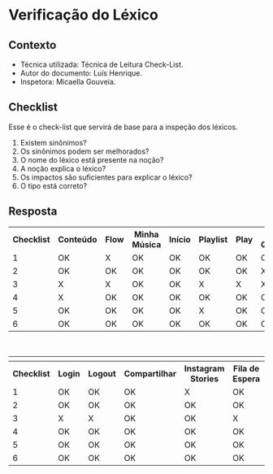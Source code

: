 # Verificação do Léxico


## Contexto
- Técnica utilizada: Técnica de Leitura Check-List.
- Autor do documento: Luís Henrique.
- Inspetora: Micaella Gouveia.


## Checklist

Esse é o check-list que servirá de base para a inspeção dos léxicos.

1. Existem sinônimos?
2. Os sinônimos podem ser melhorados?
3. O nome do léxico está presente na noção?
4. A noção explica o léxico?
5. Os impactos são suficientes para explicar o léxico?
6. O tipo está correto?

## Resposta



<table class="checklist">
	<tr>
		<th class="checklist_header">Checklist</th>
		<th>Conteúdo</th>
		<th>Flow</th>
        <th>Minha Música</th>
        <th>Início</th>
        <th>Playlist</th>
        <th>Play</th>
        <th>Mais Queridas</th>
        <th>Artista</th>
        <th>Mix</th>
        <th>Usuário Premium</th>
        <th>Usuário Free</th>
        <th>Usuário HiFi</th>
        <th>HiFi</th>
        <th>Busca</th>
        <th>Recomendação</th>
        <th>Cadastrar</th>
	</tr>
	<tr>
		<td>1</td>
		<td>OK</td>
        <td>X</td>
        <td>OK</td>
        <td>OK</td>
        <td>OK</td>
        <td>OK</td>
        <td>OK</td>
        <td>OK</td>
        <td>OK</td>
        <td>OK</td>
        <td>OK</td>
        <td>OK</td>
        <td>OK</td>
        <td>OK</td>
        <td>OK</td>
        <td>OK</td>
	</tr>
	<tr>
		<td>2</td>
		<td>OK</td>
        <td>OK</td>
        <td>OK</td>
        <td>OK</td>
        <td>OK</td>
        <td>OK</td>
        <td>X</td>
        <td>X</td>
        <td>OK</td>
        <td>X</td>
        <td>OK</td>
        <td>X</td>
        <td>OK</td>
        <td>OK</td>
        <td>OK</td>
        <td>X</td>
	</tr>
	<tr>
		<td>3</td>
		<td>X</td>
        <td>X</td>
        <td>OK</td>
        <td>OK</td>
        <td>X</td>
        <td>X</td>
        <td>X</td>
        <td>X</td>
        <td>X</td>
        <td>OK</td>
        <td>OK</td>
        <td>OK</td>
        <td>X</td>
        <td>OK</td>
        <td>X</td>
        <td>X</td>
	</tr>
    <tr>
		<td>4</td>
		<td>X</td>
        <td>OK</td>
        <td>OK</td>
        <td>OK</td>
        <td>OK</td>
        <td>OK</td>
        <td>OK</td>
        <td>OK</td>
        <td>OK</td>
        <td>OK</td>
        <td>OK</td>
        <td>OK</td>
        <td>OK</td>
        <td>OK</td>
        <td>OK</td>
        <td>OK</td>
	</tr>
    <tr>
		<td>5</td>
		<td>OK</td>
        <td>OK</td>
        <td>OK</td>
        <td>OK</td>
        <td>X</td>
        <td>OK</td>
        <td>OK</td>
        <td>OK</td>
        <td>OK</td>
        <td>OK</td>
        <td>OK</td>
        <td>OK</td>
        <td>OK</td>
        <td>OK</td>
        <td>OK</td>
        <td>OK</td>
	</tr>
    <tr>
		<td>6</td>
		<td>OK</td>
        <td>OK</td>
        <td>OK</td>
        <td>OK</td>
        <td>OK</td>
        <td>OK</td>
        <td>OK</td>
        <td>OK</td>
        <td>OK</td>
        <td>OK</td>
        <td>OK</td>
        <td>OK</td>
        <td>OK</td>
        <td>OK</td>
        <td>OK</td>
        <td>OK</td>
	</tr>
</table> 
<br>

<table class="checklist">
	<tr>
		<th class="checklist_header"></th>
    <tr>
        <th>Checklist</th>
        <th>Login</th>
        <th>Logout</th>
        <th>Compartilhar</th>
        <th>Instagram Stories</th>
        <th>Fila de Espera</th>
        <th>Bit Rate</th>
        <th>Estações de Rádio</th>
        <th>Equalizador</th>
        <th>Perfil</th>
        <th>Podcast</th>
        <th>Moods</th>
        <th>Offline</th>
        <th>Curtir</th>
        <th>Álbum</th>
        <th>Conta</th>
        <th>Plano Premium</th>
        <th>Download</th>
	</tr>
    <tr>
        <td>1</td>
        <td>OK</td>
        <td>OK</td>
        <td>OK</td>
        <td>X</td>
        <td>OK</td>
        <td>OK</td>
        <td>X</td>
        <td>X</td>
        <td>OK</td>
        <td>X</td>
        <td>OK</td>
        <td>OK</td>
        <td>OK</td>
        <td>OK</td>
        <td>X</td>
        <td>OK</td>
        <td>OK</td>
    </tr>
    <tr>
        <td>2</td>
        <td>OK</td>
        <td>OK</td>
        <td>OK</td>
        <td>OK</td>
        <td>OK</td>
        <td>OK</td>
        <td>OK</td>
        <td>OK</td>
        <td>X</td>
        <td>OK</td>
        <td>OK</td>
        <td>OK</td>
        <td>OK</td>
        <td>OK</td>
        <td>OK</td>
        <td>OK</td>
        <td>OK</td>
    </tr>
    <tr>
        <td>3</td>
        <td>X</td>
        <td>X</td>
        <td>OK</td>
        <td>OK</td>
        <td>X</td>
        <td>X</td>
        <td>OK</td>
        <td>X</td>
        <td>X</td>
        <td>X</td>
        <td>X</td>
        <td>X</td>
        <td>X</td>
        <td>X</td>
        <td>X</td>
        <td>OK</td>
        <td>X</td>
    </tr>
    <tr>
        <td>4</td>
        <td>OK</td>
        <td>OK</td>
        <td>OK</td>
        <td>OK</td>
        <td>OK</td>
        <td>OK</td>
        <td>OK</td>
        <td>OK</td>
        <td>OK</td>
        <td>OK</td>
        <td>OK</td>
        <td>OK</td>
        <td>OK</td>
        <td>OK</td>
        <td>OK</td>
        <td>OK</td>
        <td>OK</td>
    </tr>
    <tr>
        <td>5</td>
        <td>OK</td>
        <td>OK</td>
        <td>OK</td>
        <td>OK</td>
        <td>OK</td>
        <td>OK</td>
        <td>OK</td>
        <td>OK</td>
        <td>OK</td>
        <td>X</td>
        <td>OK</td>
        <td>OK</td>
        <td>OK</td>
        <td>OK</td>
        <td>OK</td>
        <td>OK</td>
        <td>OK</td>
    </tr>
    <tr>
        <td>6</td>
        <td>OK</td>
        <td>OK</td>
        <td>OK</td>
        <td>OK</td>
        <td>OK</td>
        <td>OK</td>
        <td>OK</td>
        <td>OK</td>
        <td>OK</td>
        <td>OK</td>
        <td>OK</td>
        <td>OK</td>
        <td>OK</td>
        <td>OK</td>
        <td>OK</td>
        <td>OK</td>
        <td>OK</td>
    </tr>
</table> 
<br>
